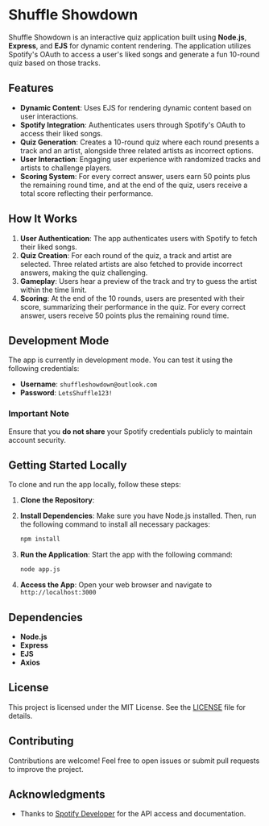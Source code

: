 # Shuffle Showdown

Shuffle Showdown is an interactive quiz application built using **Node.js**, **Express**, and **EJS** for dynamic content rendering. The application utilizes Spotify's OAuth to access a user's liked songs and generate a fun 10-round quiz based on those tracks.

## Features

- **Dynamic Content**: Uses EJS for rendering dynamic content based on user interactions.
- **Spotify Integration**: Authenticates users through Spotify's OAuth to access their liked songs.
- **Quiz Generation**: Creates a 10-round quiz where each round presents a track and an artist, alongside three related artists as incorrect options.
- **User Interaction**: Engaging user experience with randomized tracks and artists to challenge players.
- **Scoring System**: For every correct answer, users earn 50 points plus the remaining round time, and at the end of the quiz, users receive a total score reflecting their performance.

## How It Works

1. **User Authentication**: The app authenticates users with Spotify to fetch their liked songs.
2. **Quiz Creation**: For each round of the quiz, a track and artist are selected. Three related artists are also fetched to provide incorrect answers, making the quiz challenging.
3. **Gameplay**: Users hear a preview of the track and try to guess the artist within the time limit.
4. **Scoring**: At the end of the 10 rounds, users are presented with their score, summarizing their performance in the quiz. For every correct answer, users receive 50 points plus the remaining round time.

## Development Mode

The app is currently in development mode. You can test it using the following credentials:

- **Username**: `shuffleshowdown@outlook.com`
- **Password**: `LetsShuffle123!`

### Important Note

Ensure that you **do not share** your Spotify credentials publicly to maintain account security.

## Getting Started Locally

To clone and run the app locally, follow these steps:

1. **Clone the Repository**:

2. **Install Dependencies**:
   Make sure you have Node.js installed. Then, run the following command to install all necessary packages:
   ```bash
   npm install
   ```

3. **Run the Application**:
   Start the app with the following command:
   ```bash
   node app.js
   ```

4. **Access the App**:
   Open your web browser and navigate to `http://localhost:3000`

## Dependencies

- **Node.js**
- **Express**
- **EJS**
- **Axios**

## License

This project is licensed under the MIT License. See the [LICENSE](LICENSE) file for details.

## Contributing

Contributions are welcome! Feel free to open issues or submit pull requests to improve the project.

## Acknowledgments

- Thanks to [Spotify Developer](https://developer.spotify.com) for the API access and documentation.
